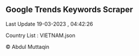 

## Google Trends Keywords Scraper 
 
Last Update 19-03-2023 , 04:42:26

Country List :
VIETNAM.json



© Abdul Muttaqin 
